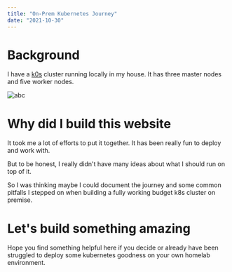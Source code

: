 ```yaml
---
title: "On-Prem Kubernetes Journey"
date: "2021-10-30"
---
```


# Background

I have a [k0s](https://k0sproject.io) cluster running locally in my house. It has three master nodes and five worker nodes.

![abc](/kubectl-get-node.png)

# Why did I build this website

It took me a lot of efforts to put it together. It has been really fun to deploy and work with.

But to be honest, I really didn't have many ideas about what I should run on top of it.

So I was thinking maybe I could document the journey and some common pitfalls I stepped on when building a fully working budget k8s cluster on premise.

# Let's build something amazing

Hope you find something helpful here if you decide or already have been struggled to deploy some kubernetes goodness on your own homelab environment.
